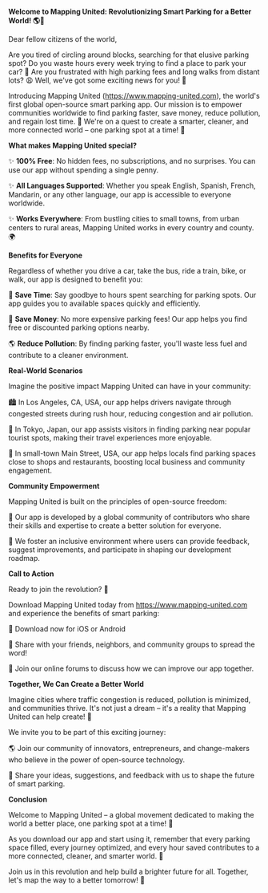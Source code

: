 **Welcome to Mapping United: Revolutionizing Smart Parking for a Better World! 🌎🚗**

Dear fellow citizens of the world,

Are you tired of circling around blocks, searching for that elusive parking spot? Do you waste hours every week trying to find a place to park your car? 🤯 Are you frustrated with high parking fees and long walks from distant lots? 😩 Well, we've got some exciting news for you! 🎉

Introducing Mapping United (https://www.mapping-united.com), the world's first global open-source smart parking app. Our mission is to empower communities worldwide to find parking faster, save money, reduce pollution, and regain lost time. 🌟 We're on a quest to create a smarter, cleaner, and more connected world – one parking spot at a time! 🚀

**What makes Mapping United special?**

✨ **100% Free**: No hidden fees, no subscriptions, and no surprises. You can use our app without spending a single penny.

✨ **All Languages Supported**: Whether you speak English, Spanish, French, Mandarin, or any other language, our app is accessible to everyone worldwide.

✨ **Works Everywhere**: From bustling cities to small towns, from urban centers to rural areas, Mapping United works in every country and county. 🌍

**Benefits for Everyone**

Regardless of whether you drive a car, take the bus, ride a train, bike, or walk, our app is designed to benefit you:

🚗 **Save Time**: Say goodbye to hours spent searching for parking spots. Our app guides you to available spaces quickly and efficiently.

💸 **Save Money**: No more expensive parking fees! Our app helps you find free or discounted parking options nearby.

🌎 **Reduce Pollution**: By finding parking faster, you'll waste less fuel and contribute to a cleaner environment.

**Real-World Scenarios**

Imagine the positive impact Mapping United can have in your community:

🏙️ In Los Angeles, CA, USA, our app helps drivers navigate through congested streets during rush hour, reducing congestion and air pollution.

🚂 In Tokyo, Japan, our app assists visitors in finding parking near popular tourist spots, making their travel experiences more enjoyable.

🌳 In small-town Main Street, USA, our app helps locals find parking spaces close to shops and restaurants, boosting local business and community engagement.

**Community Empowerment**

Mapping United is built on the principles of open-source freedom:

🤝 Our app is developed by a global community of contributors who share their skills and expertise to create a better solution for everyone.

💬 We foster an inclusive environment where users can provide feedback, suggest improvements, and participate in shaping our development roadmap.

**Call to Action**

Ready to join the revolution? 🎉

Download Mapping United today from https://www.mapping-united.com and experience the benefits of smart parking:

📲 Download now for iOS or Android

🤝 Share with your friends, neighbors, and community groups to spread the word!

💬 Join our online forums to discuss how we can improve our app together.

**Together, We Can Create a Better World**

Imagine cities where traffic congestion is reduced, pollution is minimized, and communities thrive. It's not just a dream – it's a reality that Mapping United can help create! 🌟

We invite you to be part of this exciting journey:

🌎 Join our community of innovators, entrepreneurs, and change-makers who believe in the power of open-source technology.

💪 Share your ideas, suggestions, and feedback with us to shape the future of smart parking.

**Conclusion**

Welcome to Mapping United – a global movement dedicated to making the world a better place, one parking spot at a time! 🚀

As you download our app and start using it, remember that every parking space filled, every journey optimized, and every hour saved contributes to a more connected, cleaner, and smarter world. 💖

Join us in this revolution and help build a brighter future for all. Together, let's map the way to a better tomorrow! 🌟